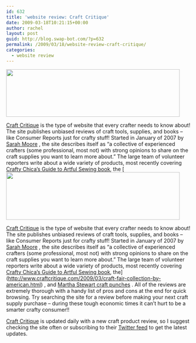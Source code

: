 ```yaml
---
id: 632
title: 'website review: Craft Critique'
date: 2009-03-18T10:21:15+00:00
author: rachel
layout: post
guid: http://blog.swap-bot.com/?p=632
permalink: /2009/03/18/website-review-craft-critique/
categories:
  - website review
---
```

[<img src="http://blog.swap-bot.com/wp-content/uploads/2009/03/craftcritique.gif" alt="" title="craftcritique" width="470" height="129" class="alignnone size-full wp-image-635" srcset="http://blog.swap-bot.com/wp-content/uploads/2009/03/craftcritique-300x82.gif 300w, http://blog.swap-bot.com/wp-content/uploads/2009/03/craftcritique.gif 470w" sizes="(max-width: 470px) 100vw, 470px" />](http://www.craftcritique.com/)

[Craft Critique](http://www.craftcritique.com/) is the type of website that every crafter needs to know about! The site publishes unbiased reviews of craft tools, supplies, and books &#8211; like Consumer Reports just for crafty stuff! Started in January of 2007 by [Sarah Moore](http://stampstars.blogspot.com/) , the site describes itself as &#8220;a collective of experienced crafters (some professional, most not) with strong opinions to share on the craft supplies you want to learn more about.&#8221; The large team of volunteer reporters write about a wide variety of products, most recently covering   [</i> Crafty Chica&#8217;s Guide to Artful Sewing </i> book](http://www.craftcritique.com/2009/03/crafty-chicas-guide-to-artful-sewing.html), the [[<img src="http://blog.swap-bot.com/wp-content/uploads/2009/03/craftcritique.gif" alt="" title="craftcritique" width="470" height="129" class="alignnone size-full wp-image-635" srcset="http://blog.swap-bot.com/wp-content/uploads/2009/03/craftcritique-300x82.gif 300w, http://blog.swap-bot.com/wp-content/uploads/2009/03/craftcritique.gif 470w" sizes="(max-width: 470px) 100vw, 470px" />](http://www.craftcritique.com/)

[Craft Critique](http://www.craftcritique.com/) is the type of website that every crafter needs to know about! The site publishes unbiased reviews of craft tools, supplies, and books &#8211; like Consumer Reports just for crafty stuff! Started in January of 2007 by [Sarah Moore](http://stampstars.blogspot.com/) , the site describes itself as &#8220;a collective of experienced crafters (some professional, most not) with strong opinions to share on the craft supplies you want to learn more about.&#8221; The large team of volunteer reporters write about a wide variety of products, most recently covering   [</i> Crafty Chica&#8217;s Guide to Artful Sewing </i> book](http://www.craftcritique.com/2009/03/crafty-chicas-guide-to-artful-sewing.html), the](http://www.craftcritique.com/2009/03/craft-fair-collection-by-american.html) , and [Martha Stewart craft punches](http://www.craftcritique.com/2009/03/martha-stewart-punches-finsihed.html) . All of the reviews are extremely thorough with a handy list of pros and cons at the end for quick browsing. Try searching the site for a review before making your next craft supply purchase &#8211; during these tough economic times it can&#8217;t hurt to be a smarter crafty consumer!! 

[Craft Critique](http://www.craftcritique.com/) is updated daily with a new craft product review, so I suggest checking the site often or subscribing to their [Twitter feed](http://twitter.com/CraftCritique) to get the latest updates.